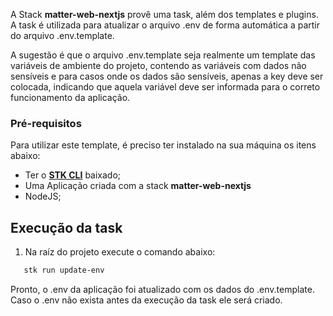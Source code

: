 A Stack **matter-web-nextjs** provê uma task, além dos templates e plugins. A task é utilizada para atualizar o arquivo .env de forma automática a partir do arquivo .env.template.

A sugestão é que o arquivo .env.template seja realmente um template das variáveis de ambiente do projeto, contendo as variáveis com dados não sensíveis e para casos onde os dados são sensíveis, apenas a key deve ser colocada, indicando que aquela variável deve ser informada para o correto funcionamento da aplicação.

### Pré-requisitos

Para utilizar este template, é preciso ter instalado na sua máquina os itens abaixo:

- Ter o [**STK CLI**](https://stackspot.com.br/) baixado;
- Uma Aplicação criada com a stack **matter-web-nextjs**
- NodeJS;

## Execução da task

1. Na raíz do projeto execute o comando abaixo:

```bash
   stk run update-env
```

Pronto, o .env da aplicação foi atualizado com os dados do .env.template. Caso o .env não exista antes da execução da task ele será criado.
